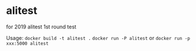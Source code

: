 # alitest
for 2019 alitest 1st round test

Usage:
`docker build -t alitest .`
`docker run -P alitest` or `docker run -p xxx:5000 alitest`
